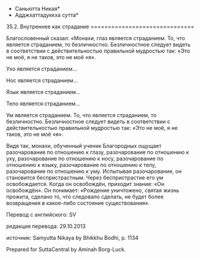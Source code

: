 * Саньютта Никая*
* Адджхаттадуккха сутта*

35\.2\. Внутреннее как страдание
\=\=\=\=\=\=\=\=\=\=\=\=\=\=\=\=\=\=\=\=\=\=\=\=\=\=\=\=\=\=

Благословенный сказал: «Монахи, глаз является страданием\. То, что является страданием, то безличностно\. Безличностное следует видеть в соответствии с действительностью правильной мудростью так: «Это не моё, я не таков, это не моё «я»\.

Ухо является страданием…

Нос является страданием…

Язык является страданием…

Тело является страданием…

Ум является страданием\. То, что является страданием, то безличностно\. Безличностное следует видеть в соответствии с действительностью правильной мудростью так: «Это не моё, я не таков, это не моё «я»\.

Видя так, монахи, обученный ученик Благородных ощущает разочарование по отношению к глазу, разочарование по отношению к уху, разочарование по отношению к носу, разочарование по отношению к языку, разочарование по отношению к телу, разочарование по отношению к уму\. Испытывая разочарование, он становится беспристрастным\. Через беспристрастие его ум освобождается\. Когда он освобождён, приходит знание: «Он освобождён»\. Он понимает: «Рождение уничтожено, святая жизнь прожита, сделано то, что следовало сделать, не будет более возвращения в какое\-либо состояние существования»\.

Перевод с английского: SV

редакция перевода: 29\.10\.2013

источник: Samyutta Nikaya by Bhikkhu Bodhi, p\. 1134

Prepared for SuttaCentral by Aminah Borg\-Luck\.